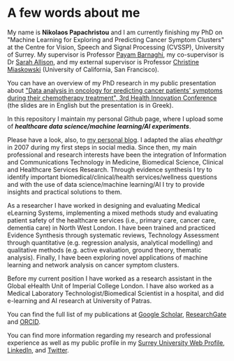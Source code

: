 # A few words about me

My name is **Nikolaos Papachristou** and I am currently finishing my PhD on "Machine Learning for Exploring and Predicting Cancer Symptom Clusters" at the Centre for Vision, Speech and Signal Processing (CVSSP), University of Surrey. My supervisor is Professor [Payam Barnaghi](http://personal.ee.surrey.ac.uk/Personal/P.Barnaghi/), my co-supervisor is Dr [Sarah Allison](https://www.surrey.ac.uk/nutrition/People/154416/), and my external supervisor is Professor [Christine Miaskowski](https://profiles.ucsf.edu/christine.miaskowski) (University of California, San Francisco). 

You can have an overview of my PhD research in my public presentation about ["Data analysis in oncology for predicting cancer patients' symptoms during their chemotherapy treatment", 3rd Health Innovation Conference](https://www.youtube.com/watch?v=2hMLdn9D2Hc) (the slides are in English but the presentation is in Greek).

In this repository I maintain my personal Github page, where I upload some of **_healthcare data science/machine learning/AI experiments_**. 

Please have a look, also, to [my personal blog](https://ehealthgr.github.io/). I adapted the alias _ehealthgr_ in 2007 during my first steps in social media. Since then, my main professional and research interests have been the integration of Information and Communications Technology in Medicine, Biomedical Science, Clinical and Healthcare Services Research. Through evidence synthesis I try to identify important biomedical/clinical/health services/wellness questions and with the use of data science/machine learning/AI I try to provide insights and practical solutions to them.

As a researcher I have worked in designing and evaluating Medical eLearning Systems, implementing a mixed methods study and evaluating patient safety of the healthcare services (i.e., primary care, cancer care, dementia care) in North West London. I have been trained and practiced Evidence Synthesis through systematic reviews, Technology Assessment through quantitative (e.g. regression analysis, analytical modelling) and qualitative methods (e.g. active evaluation, ground theory, thematic analysis). Finally, I have been exploring novel applications of machine learning and network analysis on cancer symptom clusters. 

Before my current position I have worked as a research assistant in the Global eHealth Unit of Imperial College London. I have also worked as a Medical Laboratory Technologist/Biomedical Scientist in a hospital, and did e-learning and AI research at University of Patras.

You can find the full list of my publications at [Google Scholar](https://scholar.google.co.uk/citations?user=hjlvCIQAAAAJ&hl=en), [ResearchGate](https://www.researchgate.net/profile/Nikolaos_Papachristou) and [ORCID](https://orcid.org/0000-0002-9741-6437). 

You can find more information regarding my research and professional experience as well as my public profile in my [Surrey University Web Profile](https://www.surrey.ac.uk/people/nikolaos-papachristou), [LinkedIn](https://www.linkedin.com/in/nikolaospapachristou/), and [Twitter](https://twitter.com/ehealthgr). 